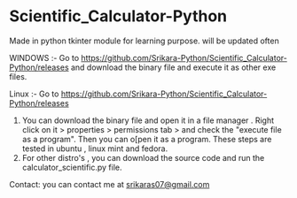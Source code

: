 # Scientific_Calculator-Python
Made in python tkinter module for learning purpose. will be updated often

WINDOWS :-
Go to https://github.com/Srikara-Python/Scientific_Calculator-Python/releases and download the binary file and execute it as other exe files. 

Linux :-
Go to  https://github.com/Srikara-Python/Scientific_Calculator-Python/releases
1) You can download the binary file and open it in a file manager . Right click on it > properties > permissions tab > and check the "execute file as a program". Then you can o[pen it as a program. These steps are tested in ubuntu , linux mint and fedora.
2) For other distro's , you can download the source code and run the calculator_scientific.py file. 

Contact:
you can contact me at srikaras07@gmail.com
